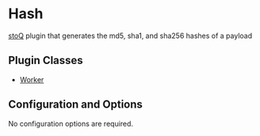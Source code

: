 # Hash

[stoQ](https://stoq-framework.readthedocs.io/en/v2/index.html) plugin that generates the md5, sha1, and sha256 hashes of a payload

## Plugin Classes

- [Worker](https://stoq-framework.readthedocs.io/en/v2/dev/workers.html)

## Configuration and Options

No configuration options are required.
